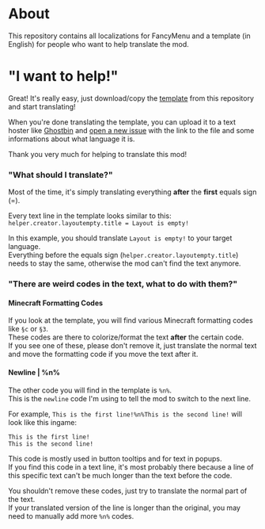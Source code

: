 # About
This repository contains all localizations for FancyMenu and a template (in English) for people who want to help translate the mod.

# "I want to help!"
Great! It's really easy, just download/copy the [template](https://github.com/Keksuccino/FancyMenu-Translations/blob/main/template/en_us.txt) from this repository and start translating!

When you're done translating the template, you can upload it to a text hoster like [Ghostbin](https://ghostbin.com/) and [open a new issue](https://github.com/Keksuccino/FancyMenu-Translations/issues) with the link to the file and some informations about what language it is.

Thank you very much for helping to translate this mod!

### "What should I translate?"
Most of the time, it's simply translating everything **after** the **first** equals sign (=).

Every text line in the template looks similar to this:<br>
`helper.creator.layoutempty.title = Layout is empty!`

In this example, you should translate `Layout is empty!` to your target language.<br>
Everything before the equals sign (`helper.creator.layoutempty.title`) needs to stay the same, otherwise the mod can't find the text anymore.

### "There are weird codes in the text, what to do with them?"

#### Minecraft Formatting Codes
If you look at the template, you will find various Minecraft formatting codes like `§c` or `§3`.<br>
These codes are there to colorize/format the text **after** the certain code.<br>
If you see one of these, please don't remove it, just translate the normal text and move the formatting code if you move the text after it.

#### Newline | %n%
The other code you will find in the template is `%n%`.<br>
This is the `newline` code I'm using to tell the mod to switch to the next line.

For example, `This is the first line!%n%This is the second line!` will look like this ingame:

```
This is the first line!
This is the second line!
```

This code is mostly used in button tooltips and for text in popups.<br>
If you find this code in a text line, it's most probably there because a line of this specific text can't be much longer than the text before the code.

You shouldn't remove these codes, just try to translate the normal part of the text.<br>
If your translated version of the line is longer than the original, you may need to manually add more `%n%` codes.
